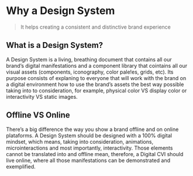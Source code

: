 # Why a Design System
> It helps creating a consistent and distinctive brand experience

## What is a Design System?
A Design System is a living, breathing document that contains all our brand’s digital manifestations and a component library that cointains all our visual assets (components, iconography, color pale!es, grids, etc).
Its purpose consists of explaning to everyone that will work with the brand on a digital environment how to use the brand’s assets the best way possible taking into to consideration, for example, physical color VS display color or interactivity VS static images.

## Offline VS Online
There’s a big difference the way you show a brand offline and on online plataforms. A Design System should be designed with a 100% digital mindset, which means, taking into consideration, animations, microinteractions and most importantly, interactivity.
Those elements cannot be translated into and offline mean, therefore, a Digital CVI should live online, where all those manifestations can be demonstrated and exemplified.
